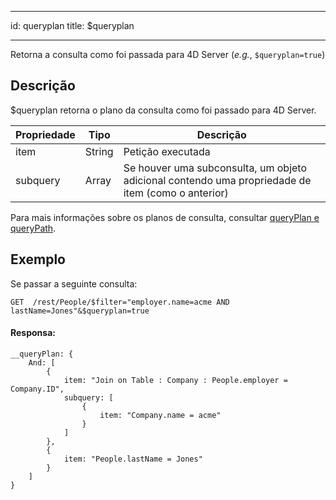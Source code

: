 - - -
id: queryplan title: $queryplan
- - -


Retorna a consulta como foi passada para 4D Server (*e.g.*, `$queryplan=true`)

## Descrição
$queryplan retorna o plano da consulta como foi passado para 4D Server.

| Propriedade | Tipo   | Descrição                                                                                         |
| ----------- | ------ | ------------------------------------------------------------------------------------------------- |
| item        | String | Petição executada                                                                                 |
| subquery    | Array  | Se houver uma subconsulta, um objeto adicional contendo uma propriedade de item (como o anterior) |

Para mais informações sobre os planos de consulta, consultar [queryPlan e queryPath](genInfo.md#querypath-and-queryplan).

## Exemplo
Se passar a seguinte consulta:

 `GET  /rest/People/$filter="employer.name=acme AND lastName=Jones"&$queryplan=true`

#### Responsa:

```
__queryPlan: {
    And: [
        {
            item: "Join on Table : Company : People.employer = Company.ID",
            subquery: [
                {
                    item: "Company.name = acme"
                }
            ]
        },
        {
            item: "People.lastName = Jones"
        }
    ]
}
```
